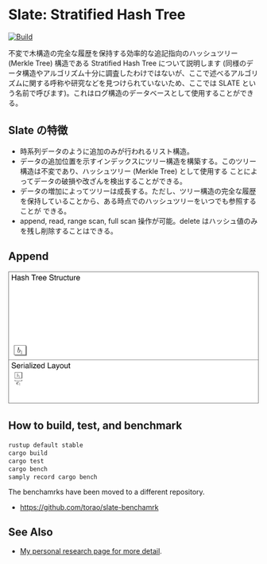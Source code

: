 # Slate: Stratified Hash Tree
<!-- 多層 multi-layer, multi-tier -->

[![Build](https://github.com/torao/stratified-hash-tree/actions/workflows/build.yml/badge.svg)](https://github.com/torao/stratified-hash-tree/actions/workflows/build.yml)

不変で木構造の完全な履歴を保持する効率的な追記指向のハッシュツリー (Merkle Tree) 構造である Stratified Hash Tree について説明します (同様のデータ構造やアルゴリズム十分に調査したわけではないが、ここで述べるアルゴリズムに関する呼称や研究などを見つけられていないため、ここでは SLATE という名前で呼びます)。これはログ構造のデータベースとして使用することができる。

## Slate の特徴

* 時系列データのように追加のみが行われるリスト構造。
* データの追加位置を示すインデックスにツリー構造を構築する。このツリー構造は不変であり、ハッシュツリー (Merkle Tree) として使用する
  ことによってデータの破損や改ざんを検出することができる。
* データの増加によってツリーは成長する。ただし、ツリー構造の完全な履歴を保持していることから、ある時点でのハッシュツリーをいつでも参照することが
  できる。
* append, read, range scan, full scan 操作が可能。delete はハッシュ値のみを残し削除することはできる。

## Append

![append operations from 1 to 16 on the Stratified Hash Tree](docs/slate.gif)

## How to build, test, and benchmark

```shell
rustup default stable
cargo build
cargo test
cargo bench
samply record cargo bench
```

The benchamrks have been moved to a different repository.

* <https://github.com/torao/slate-benchamrk>

## See Also

* [My personal research page for more detail](https://hazm.at/mox/algorithm/structural-algorithm/stratified-hash-tree/index.html).
